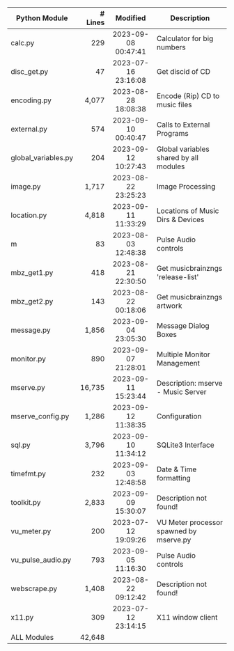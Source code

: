 | Python Module       | # Lines |      Modified       | Description                             |
|---------------------|--------:|:-------------------:|-----------------------------------------|
| calc.py             |     229 | 2023-09-08 00:47:41 | Calculator for big numbers              |
| disc_get.py         |      47 | 2023-07-16 23:16:08 | Get discid of CD                        |
| encoding.py         |   4,077 | 2023-08-28 18:08:38 | Encode (Rip) CD to music files          |
| external.py         |     574 | 2023-09-10 00:40:47 | Calls to External Programs              |
| global_variables.py |     204 | 2023-09-12 10:27:43 | Global variables shared by all modules  |
| image.py            |   1,717 | 2023-08-22 23:25:23 | Image Processing                        |
| location.py         |   4,818 | 2023-09-11 11:33:29 | Locations of Music Dirs & Devices       |
| m                   |      83 | 2023-08-03 12:48:38 | Pulse Audio controls                    |
| mbz_get1.py         |     418 | 2023-08-21 22:30:50 | Get musicbrainzngs 'release-list'       |
| mbz_get2.py         |     143 | 2023-08-22 00:18:06 | Get musicbrainzngs artwork              |
| message.py          |   1,856 | 2023-09-04 23:05:30 | Message Dialog Boxes                    |
| monitor.py          |     890 | 2023-09-07 21:28:01 | Multiple Monitor Management             |
| mserve.py           |  16,735 | 2023-09-11 15:23:44 | Description: mserve - Music Server      |
| mserve_config.py    |   1,286 | 2023-09-12 11:38:35 | Configuration                           |
| sql.py              |   3,796 | 2023-09-10 11:34:12 | SQLite3 Interface                       |
| timefmt.py          |     232 | 2023-09-03 12:48:58 | Date & Time formatting                  |
| toolkit.py          |   2,833 | 2023-09-09 15:30:07 | Description not found!                  |
| vu_meter.py         |     200 | 2023-07-12 19:09:26 | VU Meter processor spawned by mserve.py |
| vu_pulse_audio.py   |     793 | 2023-09-05 11:16:30 | Pulse Audio controls                    |
| webscrape.py        |   1,408 | 2023-08-22 09:12:42 | Description not found!                  |
| x11.py              |     309 | 2023-07-12 23:14:15 | X11 window client                       |
| ALL Modules         |  42,648 |                     |                                         |
